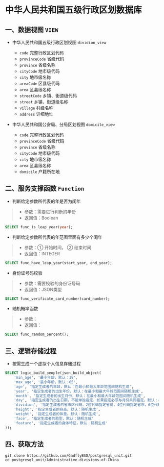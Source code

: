 # 中华人民共和国五级行政区划数据库

## 一、数据视图 `VIEW`
* 中华人民共和国五级行政区划视图 `dividion_view`
    * `code` 完整行政区划代码
    * `provinceCode` 省级代码
    * `province` 省级名称
    * `cityCode` 地市级代码
    * `city` 地市级名称
    * `areaCode` 区县级代码
    * `area` 区县级名称
    * `streetCode` 乡镇、街道级代码
    * `street` 乡镇、街道级名称
    * `village` 村级名称
    * `address` 详细地址
    
    
* 中华人民共和国公安局、分局区划视图 `domicile_view`
    * `code` 完整行政区划代码
    * `provinceCode` 省级代码
    * `province` 省级名称
    * `cityCode` 地市级代码
    * `city` 地市级名称
    * `area` 区县级名称
    * `domicile` 户籍所在地

## 二、服务支撑函数 `Function`

* 判断给定参数所代表的年是否为闰年
> * 参数：需要进行判断的年份
> * 返回值：Boolean
```sql
SELECT func_is_leap_year(year);
```

* 判断给定参数所代表的年范围里面有多少个闰年
> * 参数：① 开始时间， ② 结束时间
> * 返回值：INTEGER
```sql
SELECT func_have_leap_year(start_year, end_year);
```

* 身份证号码校验
> * 参数：需要校验的身份证号码
> * 返回值：JSON类型
```sql
SELECT func_verificate_card_number(card_number);
```

* 随机概率函数
> * 参数：
> * 返回值：
```sql
SELECT func_random_percent();
```

## 三、逻辑存储过程
* 按需生成一个虚拟个人信息存储过程
```sql
SELECT logic_build_people(json_build_object(
    'min_age', '最小年龄，默认：18',
    'max_age', '最小年龄，默认：65',
    'age', '指定生成者的年龄，默认：在最小和最大年龄范围间随机生成',
    'year', '指定生成者的出生年份，默认：在最小和最大年龄范围间随机生成',
    'month', '指定生成者的出生月份，默认：在最小和最大年龄范围间随机生成',
    'day', '指定生成者的出生日期，不能单独指定，如果指定必须与月份共同指定，默认：在最小和最大年龄范围间随机生成',
    'dividion', '指定生成者的省市区代码，2位代码指定省份，4位代码指定省市，6位代码指定省市区县，默认：在全国范围内随机生成',
    'height', '指定生成者的身高，默认：随机生成',
    'weight', '指定生成者的体重，默认：随机生成',
    'face', '指定生成者的脸型，默认：随机生成'
    'feature', '指定生成者的身体特征，默认：随机生成'
));
```

## 四、获取方法
```git
git clone https://github.com/GadflyBSD/postgresql_unit.git
cd postgresql_unit/Administrative-divisions-of-China
```